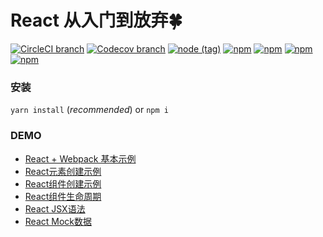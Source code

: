 # React 从入门到放弃🍀

[![CircleCI branch](https://img.shields.io/circleci/project/github/singcl/mhd-react/master.svg?style=flat-square)](https://circleci.com/gh/singcl)
[![Codecov branch](https://img.shields.io/codecov/c/github/singcl/mhd-react/master.svg?style=flat-square)](https://circleci.com/gh/singcl)
[![node (tag)](https://img.shields.io/node/v/mhd-react/latest.svg?style=flat-square)]()
[![npm](https://img.shields.io/npm/v/mhd-react.svg?style=flat-square)](https://www.npmjs.com/package/mhd-react)
[![npm](https://img.shields.io/npm/dy/mhd-react.svg?style=flat-square)](https://www.npmjs.com/package/mhd-react)
[![npm](https://img.shields.io/npm/dm/mhd-react.svg?style=flat-square)](https://www.npmjs.com/package/mhd-react)
[![npm](https://img.shields.io/npm/dw/mhd-react.svg?style=flat-square)](https://www.npmjs.com/package/mhd-react)

### 安装
`yarn install` (*recommended*) or `npm i`
### DEMO
- [React + Webpack 基本示例](./demo/demo00-webpack/)
- [React元素创建示例](./demo/demo01-React元素/)
- [React组件创建示例](./demo/demo02-React组件/)
- [React组件生命周期](./demo/demo03-React生命周期/)
- [React JSX语法](./demo/demo04-React_JSX/)
- [React Mock数据](./demo/demo05-React_Mock/)